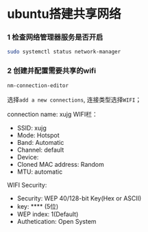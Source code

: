 # ubuntu搭建共享网络

### 1 检查网络管理器服务是否开启

```bash
sudo systemctl status network-manager
```

### 2 创建并配置需要共享的wifi

```bash
nm-connection-editor
```
选择`add a new connections`, 连接类型选择`WIFI`；

connection name: xujg
WIFI栏：

- SSID: xujg
- Mode: Hotspot
- Band: Automatic
- Channel: default
- Device: 
- Cloned MAC address: Random
- MTU: automatic

WIFI Security:
- Security: WEP 40/128-bit Key(Hex or ASCII)
- key: **** (5位)
- WEP index: 1(Default)
- Authetication: Open System